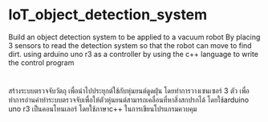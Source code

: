 # IoT_object_detection_system
Build an object detection system to be applied to a vacuum robot By placing 3 sensors to read the detection system so that the robot can move to find dirt. using arduino uno r3 as a controller by using the c++ language to write the control program
#
สร้างระบบตรวจจับวัตถุ เพื่อนำไปประยุกต์ใช้กับหุ่นยนต์ดูดฝุ่น โดยทำการวางเซนเซอร์ 3 ตัว เพื่อทำการอ่านค่าทำระบบตรวจจับเพื่อให้ตัวหุ่นยนต์สามารถเคลื่อนที่หาสิ่งสกปรกได้ โดยใช้arduino uno r3 เป็นคอนโทนเลอร์ โดยใช้ภาษาc++ ในการเขียนโปรแกรมควบคุม
